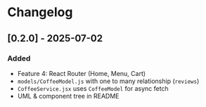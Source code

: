 # Changelog

## [0.2.0] - 2025-07-02
### Added
- Feature 4: React Router (Home, Menu, Cart)
- `models/CoffeeModel.js` with one to many relationship (`reviews`)
- `CoffeeService.jsx` uses `CoffeeModel` for async fetch
- UML & component tree in README
